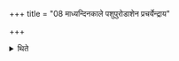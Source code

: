 +++
title = "08 माध्यन्दिनकाले पशुपुरोडाशेन प्रचर्येन्द्राय"

+++

<details><summary>थिते</summary>

माध्यन्दिनकाले पशुपुरोडाशेन प्रचर्येन्द्राय मरुत्वते पुरोडाशमेकादशकपालं निर्वपत्यैन्द्रं च चरुम् ८
</details>
